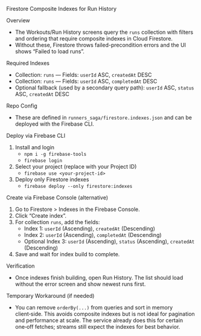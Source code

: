 Firestore Composite Indexes for Run History

Overview
- The Workouts/Run History screens query the `runs` collection with filters and ordering that require composite indexes in Cloud Firestore.
- Without these, Firestore throws failed-precondition errors and the UI shows “Failed to load runs”.

Required Indexes
- Collection: `runs` — Fields: `userId` ASC, `createdAt` DESC
- Collection: `runs` — Fields: `userId` ASC, `completedAt` DESC
- Optional fallback (used by a secondary query path): `userId` ASC, `status` ASC, `createdAt` DESC

Repo Config
- These are defined in `runners_saga/firestore.indexes.json` and can be deployed with the Firebase CLI.

Deploy via Firebase CLI
1) Install and login
   - `npm i -g firebase-tools`
   - `firebase login`
2) Select your project (replace with your Project ID)
   - `firebase use <your-project-id>`
3) Deploy only Firestore indexes
   - `firebase deploy --only firestore:indexes`

Create via Firebase Console (alternative)
1) Go to Firestore > Indexes in the Firebase Console.
2) Click “Create index”.
3) For collection `runs`, add the fields:
   - Index 1: `userId` (Ascending), `createdAt` (Descending)
   - Index 2: `userId` (Ascending), `completedAt` (Descending)
   - Optional Index 3: `userId` (Ascending), `status` (Ascending), `createdAt` (Descending)
4) Save and wait for index build to complete.

Verification
- Once indexes finish building, open Run History. The list should load without the error screen and show newest runs first.

Temporary Workaround (if needed)
- You can remove `orderBy(...)` from queries and sort in memory client‑side. This avoids composite indexes but is not ideal for pagination and performance at scale. The service already does this for certain one‑off fetches; streams still expect the indexes for best behavior.

